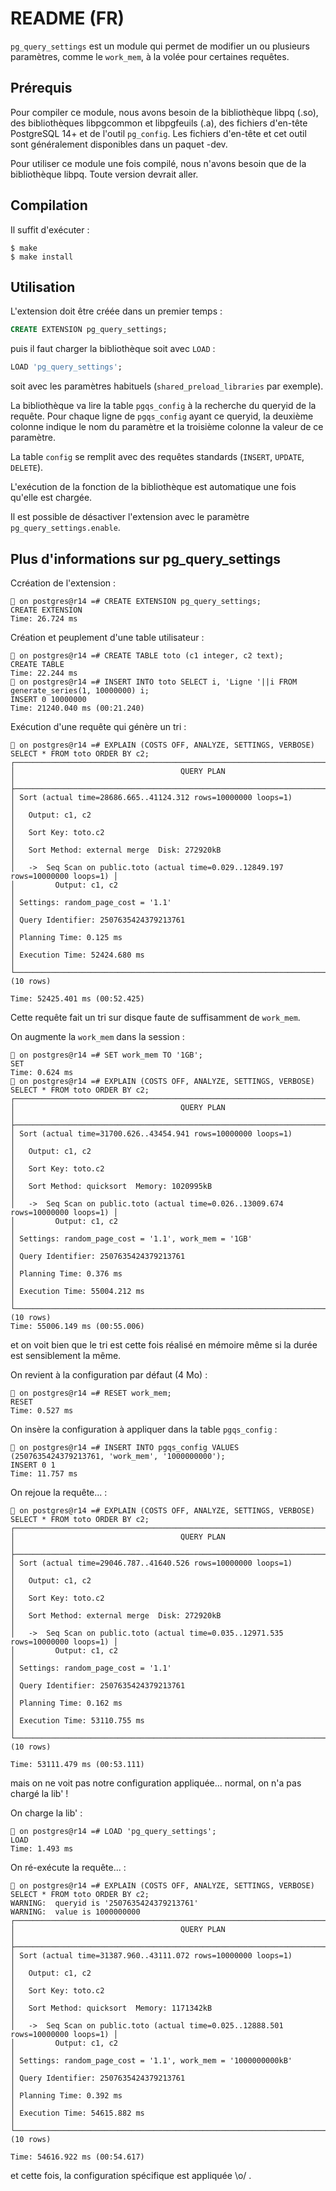 README (FR)
===========

`pg_query_settings` est un module qui permet de modifier un ou plusieurs
paramètres, comme le `work_mem`, à la volée pour certaines requêtes.

Prérequis
----------

Pour compiler ce module, nous avons besoin de la bibliothèque libpq (.so),
des bibliothèques libpgcommon et libpgfeuils (.a), des fichiers d'en-tête
PostgreSQL 14+ et de l'outil `pg_config`. Les fichiers d'en-tête et cet outil
sont généralement disponibles dans un paquet -dev.

Pour utiliser ce module une fois compilé, nous n'avons besoin que de la
bibliothèque libpq. Toute version devrait aller.

Compilation
-----------

Il suffit d'exécuter :

```
$ make
$ make install
```

Utilisation
-----------

L'extension doit être créée dans un premier temps :

```sql
CREATE EXTENSION pg_query_settings;
```

puis il faut charger la bibliothèque soit avec `LOAD` :

```sql
LOAD 'pg_query_settings';
```

soit avec les paramètres habituels (`shared_preload_libraries` par exemple).

La bibliothèque va lire la table `pgqs_config` à la recherche du queryid
de la requête.
Pour chaque ligne de `pgqs_config` ayant ce queryid, la deuxième colonne indique
le nom du paramètre et la troisième colonne la valeur de ce paramètre.

La table `config` se remplit avec des requêtes standards (`INSERT`, `UPDATE`,
`DELETE`).

L'exécution de la fonction de la bibliothèque est automatique une fois qu'elle
est chargée.

Il est possible de désactiver l'extension avec le paramètre
`pg_query_settings.enable`.

Plus d'informations sur pg_query_settings
-----------------------------------------

Ccréation de l'extension :

```
🐘 on postgres@r14 =# CREATE EXTENSION pg_query_settings;
CREATE EXTENSION
Time: 26.724 ms
```

Création et peuplement d'une table utilisateur :

```
🐘 on postgres@r14 =# CREATE TABLE toto (c1 integer, c2 text);
CREATE TABLE
Time: 22.244 ms
🐘 on postgres@r14 =# INSERT INTO toto SELECT i, 'Ligne '||i FROM generate_series(1, 10000000) i;
INSERT 0 10000000
Time: 21240.040 ms (00:21.240)
```

Exécution d'une requête qui génère un tri :

```
🐘 on postgres@r14 =# EXPLAIN (COSTS OFF, ANALYZE, SETTINGS, VERBOSE) SELECT * FROM toto ORDER BY c2;
┌────────────────────────────────────────────────────────────────────────────────────┐
│                                     QUERY PLAN                                     │
├────────────────────────────────────────────────────────────────────────────────────┤
│ Sort (actual time=28686.665..41124.312 rows=10000000 loops=1)                      │
│   Output: c1, c2                                                                   │
│   Sort Key: toto.c2                                                                │
│   Sort Method: external merge  Disk: 272920kB                                      │
│   ->  Seq Scan on public.toto (actual time=0.029..12849.197 rows=10000000 loops=1) │
│         Output: c1, c2                                                             │
│ Settings: random_page_cost = '1.1'                                                 │
│ Query Identifier: 2507635424379213761                                              │
│ Planning Time: 0.125 ms                                                            │
│ Execution Time: 52424.680 ms                                                       │
└────────────────────────────────────────────────────────────────────────────────────┘
(10 rows)

Time: 52425.401 ms (00:52.425)
```

Cette requête fait un tri sur disque faute de suffisamment de `work_mem`.

On augmente la `work_mem` dans la session :

```
🐘 on postgres@r14 =# SET work_mem TO '1GB';
SET
Time: 0.624 ms
🐘 on postgres@r14 =# EXPLAIN (COSTS OFF, ANALYZE, SETTINGS, VERBOSE) SELECT * FROM toto ORDER BY c2;
┌────────────────────────────────────────────────────────────────────────────────────┐
│                                     QUERY PLAN                                     │
├────────────────────────────────────────────────────────────────────────────────────┤
│ Sort (actual time=31700.626..43454.941 rows=10000000 loops=1)                      │
│   Output: c1, c2                                                                   │
│   Sort Key: toto.c2                                                                │
│   Sort Method: quicksort  Memory: 1020995kB                                        │
│   ->  Seq Scan on public.toto (actual time=0.026..13009.674 rows=10000000 loops=1) │
│         Output: c1, c2                                                             │
│ Settings: random_page_cost = '1.1', work_mem = '1GB'                               │
│ Query Identifier: 2507635424379213761                                              │
│ Planning Time: 0.376 ms                                                            │
│ Execution Time: 55004.212 ms                                                       │
└────────────────────────────────────────────────────────────────────────────────────┘
(10 rows)
Time: 55006.149 ms (00:55.006)
```

et on voit bien que le tri est cette fois réalisé en mémoire même si la durée
est sensiblement la même.

On revient à la configuration par défaut (4 Mo) :

```
🐘 on postgres@r14 =# RESET work_mem;
RESET
Time: 0.527 ms
```

On insère la configuration à appliquer dans la table `pgqs_config` :

```
🐘 on postgres@r14 =# INSERT INTO pgqs_config VALUES (2507635424379213761, 'work_mem', '1000000000');
INSERT 0 1
Time: 11.757 ms
```

On rejoue la requête... :

```
🐘 on postgres@r14 =# EXPLAIN (COSTS OFF, ANALYZE, SETTINGS, VERBOSE) SELECT * FROM toto ORDER BY c2;
┌────────────────────────────────────────────────────────────────────────────────────┐
│                                     QUERY PLAN                                     │
├────────────────────────────────────────────────────────────────────────────────────┤
│ Sort (actual time=29046.787..41640.526 rows=10000000 loops=1)                      │
│   Output: c1, c2                                                                   │
│   Sort Key: toto.c2                                                                │
│   Sort Method: external merge  Disk: 272920kB                                      │
│   ->  Seq Scan on public.toto (actual time=0.035..12971.535 rows=10000000 loops=1) │
│         Output: c1, c2                                                             │
│ Settings: random_page_cost = '1.1'                                                 │
│ Query Identifier: 2507635424379213761                                              │
│ Planning Time: 0.162 ms                                                            │
│ Execution Time: 53110.755 ms                                                       │
└────────────────────────────────────────────────────────────────────────────────────┘
(10 rows)

Time: 53111.479 ms (00:53.111)
```

mais on ne voit pas notre configuration appliquée...
normal, on n'a pas chargé la lib' !

On charge la lib' :

```
🐘 on postgres@r14 =# LOAD 'pg_query_settings';
LOAD
Time: 1.493 ms
```

On ré-exécute la requête... :

```
🐘 on postgres@r14 =# EXPLAIN (COSTS OFF, ANALYZE, SETTINGS, VERBOSE) SELECT * FROM toto ORDER BY c2;
WARNING:  queryid is '2507635424379213761'
WARNING:  value is 1000000000
┌────────────────────────────────────────────────────────────────────────────────────┐
│                                     QUERY PLAN                                     │
├────────────────────────────────────────────────────────────────────────────────────┤
│ Sort (actual time=31387.960..43111.072 rows=10000000 loops=1)                      │
│   Output: c1, c2                                                                   │
│   Sort Key: toto.c2                                                                │
│   Sort Method: quicksort  Memory: 1171342kB                                        │
│   ->  Seq Scan on public.toto (actual time=0.025..12888.501 rows=10000000 loops=1) │
│         Output: c1, c2                                                             │
│ Settings: random_page_cost = '1.1', work_mem = '1000000000kB'                      │
│ Query Identifier: 2507635424379213761                                              │
│ Planning Time: 0.392 ms                                                            │
│ Execution Time: 54615.882 ms                                                       │
└────────────────────────────────────────────────────────────────────────────────────┘
(10 rows)

Time: 54616.922 ms (00:54.617)
```

et cette fois, la configuration spécifique est appliquée \o/ .
